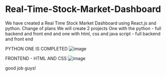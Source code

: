 # Real-Time-Stock-Market-Dashboard
We have created a Real Time Stock Market Dashboard using React.js and python.
Change of plans
We will create 2 projects 
One with the python - full backend and front end
and one with html, css and java script - full backend and front end

PYTHON ONE IS COMPLETED 
![image](https://github.com/user-attachments/assets/410cc2c5-c3bd-499b-810d-970f43f32e46)

FRONTEND - HTML AND CSS
![image](https://github.com/user-attachments/assets/61812100-5b6b-4a0f-88b1-056eb7620238)

good job guys!


